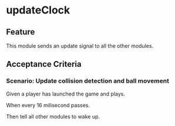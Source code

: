 # updateClock

## Feature

This module sends an update signal to all the other modules.

## Acceptance Criteria

### Scenario: Update collision detection and ball movement

  Given a player has launched the game and plays.

  When every 16 milisecond passes.

  Then tell all other modules to wake up.
